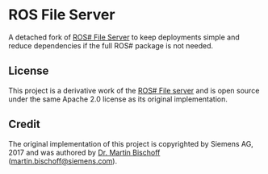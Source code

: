 # ROS File Server

A detached fork of [ROS# File Server](https://github.com/siemens/ros-sharp/tree/master/ROS/file_server) to keep deployments simple and reduce dependencies if the full ROS# package is not needed.

## License

This project is a derivative work of the [ROS# File server](https://github.com/siemens/ros-sharp) and is open source under the same Apache 2.0 license as its original implementation.

## Credit

The original implementation of this project is copyrighted by Siemens AG, 2017 and was authored by [Dr. Martin Bischoff](https://github.com/MartinBischoff) (martin.bischoff@siemens.com).